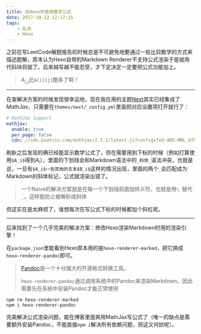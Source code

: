 ```yaml
---
title: 在Hexo中使用数学公式
date: 2017-10-12 12:17:15
tags:
	- 乱讲
	- Hexo
---
```


之前在写LeetCode解题报告的时候总是不可避免地要通过一些比较数学的方式来描述题解，原本认为Hexo自带的Markdown Renderer不支持公式渲染于是就用代码块将就了。后来越写越不能忍受，才下定决定一定要把公式功能加上。

>  $A_{i,j}$比`A[i][j]`酷多了啊！

<!-- more -->

---

在查解决方案的时候发现很幸运地，现在我在用的主题[Next](theme-next.iissnan.com)其实已经集成了*MathJax*，只需要在`themes/next/_config.yml`里面把对应设置项打开就行了：

```yaml
# MathJax Support
mathjax:
  enable: true
  per_page: false
  cdn: //cdn.bootcss.com/mathjax/2.7.1/latest.js?config=TeX-AMS-MML_HTMLorMML
```

刷新之后发现的确已经能显示数学公式了，但在需要用到下标的时候（例如打算使用`$A_i$`得到$A_i$），里面的下划线会和Markdown语法中的`_斜体_`语法冲突，也就是说，一旦有`$A_i$一些其他的文本$B_i$`这样的情况出现，里面的两个`_`会匹配成为Markdown的斜体标记，公式就渲染出错了。

> 一个Naive的解决方案就是在每一个下划线前面加转义符，也就是用`\_`替代`_`，这样能防止被解析成斜体

但这实在是太麻烦了，谁想每次在写公式下标的时候都加个斜杠呢。

---

后来找到了一个几乎完美的解决方案：修改Hexo渲染Markdown时用的渲染引擎！

在`package.json`里能看到Hexo原本用的是`hexo-renderer-marked`，把它换成`hexo-renderer-pandoc`即可。

> [Pandoc](https://pandoc.org)是一个十分强大的开源格式转换工具。
>
> `hexo-renderer-pandoc`通过调用系统中的Pandoc来渲染Markdown，因此需要先在系统中安装Pandoc才能正常使用

```shell
npm rm hexo-renderer-marked
npm i hexo-renderer-pandoc
```

完美解决公式渲染问题，能在博客里面爽用MathJax写公式了（唯一的缺点是需要额外安装Pandoc，不能直接`npm i`解决所有依赖问题，但这又何妨呢）。



